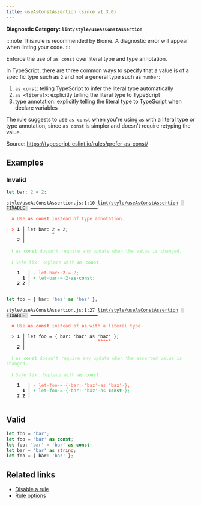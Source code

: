 ```yaml
---
title: useAsConstAssertion (since v1.3.0)
---
```


**Diagnostic Category: `lint/style/useAsConstAssertion`**

:::note
This rule is recommended by Biome. A diagnostic error will appear when linting your code.
:::

Enforce the use of `as const` over literal type and type annotation.

In TypeScript, there are three common ways to specify that a value is of a specific type such as `2` and not a general type such as `number`:

1. `as const`: telling TypeScript to infer the literal type automatically
2. `as <literal>`: explicitly telling the literal type to TypeScript
3. type annotation: explicitly telling the literal type to TypeScript when declare variables

The rule suggests to use `as const` when you're using `as` with a literal type or type annotation, since `as const` is simpler and doesn't require retyping the value.

Source: https://typescript-eslint.io/rules/prefer-as-const/

## Examples

### Invalid

```ts
let bar: 2 = 2;
```

<pre class="language-text"><code class="language-text">style/useAsConstAssertion.js:1:10 <a href="https://biomejs.dev/linter/rules/use-as-const-assertion">lint/style/useAsConstAssertion</a> <span style="color: #000; background-color: #ddd;"> FIXABLE </span> ━━━━━━━━━━━━━━━━━━━━━━━━━

<strong><span style="color: Tomato;">  </span></strong><strong><span style="color: Tomato;">✖</span></strong> <span style="color: Tomato;">Use </span><span style="color: Tomato;"><strong>as const</strong></span><span style="color: Tomato;"> instead of type annotation.</span>
  
<strong><span style="color: Tomato;">  </span></strong><strong><span style="color: Tomato;">&gt;</span></strong> <strong>1 │ </strong>let bar: 2 = 2;
   <strong>   │ </strong>         <strong><span style="color: Tomato;">^</span></strong>
    <strong>2 │ </strong>
  
<strong><span style="color: lightgreen;">  </span></strong><strong><span style="color: lightgreen;">ℹ</span></strong> <span style="color: lightgreen;"><strong>as const</strong></span><span style="color: lightgreen;"> doesn't require any update when the value is changed.</span>
  
<strong><span style="color: lightgreen;">  </span></strong><strong><span style="color: lightgreen;">ℹ</span></strong> <span style="color: lightgreen;">Safe fix</span><span style="color: lightgreen;">: </span><span style="color: lightgreen;">Replace with </span><span style="color: lightgreen;"><strong>as const</strong></span><span style="color: lightgreen;">.</span>
  
    <strong>1</strong>  <strong> │ </strong><span style="color: Tomato;">-</span> <span style="color: Tomato;">l</span><span style="color: Tomato;">e</span><span style="color: Tomato;">t</span><span style="color: Tomato;"><span style="opacity: 0.8;">·</span></span><span style="color: Tomato;">b</span><span style="color: Tomato;">a</span><span style="color: Tomato;">r</span><span style="color: Tomato;"><strong>:</strong></span><span style="color: Tomato;"><span style="opacity: 0.8;"><strong>·</strong></span></span><span style="color: Tomato;"><strong>2</strong></span><span style="color: Tomato;"><span style="opacity: 0.8;">·</span></span><span style="color: Tomato;">=</span><span style="color: Tomato;"><span style="opacity: 0.8;">·</span></span><span style="color: Tomato;">2</span><span style="color: Tomato;">;</span>
      <strong>1</strong><strong> │ </strong><span style="color: MediumSeaGreen;">+</span> <span style="color: MediumSeaGreen;">l</span><span style="color: MediumSeaGreen;">e</span><span style="color: MediumSeaGreen;">t</span><span style="color: MediumSeaGreen;"><span style="opacity: 0.8;">·</span></span><span style="color: MediumSeaGreen;">b</span><span style="color: MediumSeaGreen;">a</span><span style="color: MediumSeaGreen;">r</span><span style="color: MediumSeaGreen;"><span style="opacity: 0.8;">·</span></span><span style="color: MediumSeaGreen;">=</span><span style="color: MediumSeaGreen;"><span style="opacity: 0.8;">·</span></span><span style="color: MediumSeaGreen;">2</span><span style="color: MediumSeaGreen;"><span style="opacity: 0.8;"><strong>·</strong></span></span><span style="color: MediumSeaGreen;"><strong>a</strong></span><span style="color: MediumSeaGreen;"><strong>s</strong></span><span style="color: MediumSeaGreen;"><span style="opacity: 0.8;"><strong>·</strong></span></span><span style="color: MediumSeaGreen;"><strong>c</strong></span><span style="color: MediumSeaGreen;"><strong>o</strong></span><span style="color: MediumSeaGreen;"><strong>n</strong></span><span style="color: MediumSeaGreen;"><strong>s</strong></span><span style="color: MediumSeaGreen;"><strong>t</strong></span><span style="color: MediumSeaGreen;">;</span>
    <strong>2</strong> <strong>2</strong><strong> │ </strong>  
  
</code></pre>

```ts
let foo = { bar: 'baz' as 'baz' };
```

<pre class="language-text"><code class="language-text">style/useAsConstAssertion.js:1:27 <a href="https://biomejs.dev/linter/rules/use-as-const-assertion">lint/style/useAsConstAssertion</a> <span style="color: #000; background-color: #ddd;"> FIXABLE </span> ━━━━━━━━━━━━━━━━━━━━━━━━━

<strong><span style="color: Tomato;">  </span></strong><strong><span style="color: Tomato;">✖</span></strong> <span style="color: Tomato;">Use </span><span style="color: Tomato;"><strong>as const</strong></span><span style="color: Tomato;"> instead of </span><span style="color: Tomato;"><strong>as</strong></span><span style="color: Tomato;"> with a literal type.</span>
  
<strong><span style="color: Tomato;">  </span></strong><strong><span style="color: Tomato;">&gt;</span></strong> <strong>1 │ </strong>let foo = { bar: 'baz' as 'baz' };
   <strong>   │ </strong>                          <strong><span style="color: Tomato;">^</span></strong><strong><span style="color: Tomato;">^</span></strong><strong><span style="color: Tomato;">^</span></strong><strong><span style="color: Tomato;">^</span></strong><strong><span style="color: Tomato;">^</span></strong>
    <strong>2 │ </strong>
  
<strong><span style="color: lightgreen;">  </span></strong><strong><span style="color: lightgreen;">ℹ</span></strong> <span style="color: lightgreen;"><strong>as const</strong></span><span style="color: lightgreen;"> doesn't require any update when the asserted value is changed.</span>
  
<strong><span style="color: lightgreen;">  </span></strong><strong><span style="color: lightgreen;">ℹ</span></strong> <span style="color: lightgreen;">Safe fix</span><span style="color: lightgreen;">: </span><span style="color: lightgreen;">Replace with </span><span style="color: lightgreen;"><strong>as const</strong></span><span style="color: lightgreen;">.</span>
  
    <strong>1</strong>  <strong> │ </strong><span style="color: Tomato;">-</span> <span style="color: Tomato;">l</span><span style="color: Tomato;">e</span><span style="color: Tomato;">t</span><span style="color: Tomato;"><span style="opacity: 0.8;">·</span></span><span style="color: Tomato;">f</span><span style="color: Tomato;">o</span><span style="color: Tomato;">o</span><span style="color: Tomato;"><span style="opacity: 0.8;">·</span></span><span style="color: Tomato;">=</span><span style="color: Tomato;"><span style="opacity: 0.8;">·</span></span><span style="color: Tomato;">{</span><span style="color: Tomato;"><span style="opacity: 0.8;">·</span></span><span style="color: Tomato;">b</span><span style="color: Tomato;">a</span><span style="color: Tomato;">r</span><span style="color: Tomato;">:</span><span style="color: Tomato;"><span style="opacity: 0.8;">·</span></span><span style="color: Tomato;">'</span><span style="color: Tomato;">b</span><span style="color: Tomato;">a</span><span style="color: Tomato;">z</span><span style="color: Tomato;">'</span><span style="color: Tomato;"><span style="opacity: 0.8;">·</span></span><span style="color: Tomato;">a</span><span style="color: Tomato;">s</span><span style="color: Tomato;"><span style="opacity: 0.8;">·</span></span><span style="color: Tomato;"><strong>'</strong></span><span style="color: Tomato;"><strong>b</strong></span><span style="color: Tomato;"><strong>a</strong></span><span style="color: Tomato;"><strong>z</strong></span><span style="color: Tomato;"><strong>'</strong></span><span style="color: Tomato;"><span style="opacity: 0.8;">·</span></span><span style="color: Tomato;">}</span><span style="color: Tomato;">;</span>
      <strong>1</strong><strong> │ </strong><span style="color: MediumSeaGreen;">+</span> <span style="color: MediumSeaGreen;">l</span><span style="color: MediumSeaGreen;">e</span><span style="color: MediumSeaGreen;">t</span><span style="color: MediumSeaGreen;"><span style="opacity: 0.8;">·</span></span><span style="color: MediumSeaGreen;">f</span><span style="color: MediumSeaGreen;">o</span><span style="color: MediumSeaGreen;">o</span><span style="color: MediumSeaGreen;"><span style="opacity: 0.8;">·</span></span><span style="color: MediumSeaGreen;">=</span><span style="color: MediumSeaGreen;"><span style="opacity: 0.8;">·</span></span><span style="color: MediumSeaGreen;">{</span><span style="color: MediumSeaGreen;"><span style="opacity: 0.8;">·</span></span><span style="color: MediumSeaGreen;">b</span><span style="color: MediumSeaGreen;">a</span><span style="color: MediumSeaGreen;">r</span><span style="color: MediumSeaGreen;">:</span><span style="color: MediumSeaGreen;"><span style="opacity: 0.8;">·</span></span><span style="color: MediumSeaGreen;">'</span><span style="color: MediumSeaGreen;">b</span><span style="color: MediumSeaGreen;">a</span><span style="color: MediumSeaGreen;">z</span><span style="color: MediumSeaGreen;">'</span><span style="color: MediumSeaGreen;"><span style="opacity: 0.8;">·</span></span><span style="color: MediumSeaGreen;">a</span><span style="color: MediumSeaGreen;">s</span><span style="color: MediumSeaGreen;"><span style="opacity: 0.8;">·</span></span><span style="color: MediumSeaGreen;"><strong>c</strong></span><span style="color: MediumSeaGreen;"><strong>o</strong></span><span style="color: MediumSeaGreen;"><strong>n</strong></span><span style="color: MediumSeaGreen;"><strong>s</strong></span><span style="color: MediumSeaGreen;"><strong>t</strong></span><span style="color: MediumSeaGreen;"><span style="opacity: 0.8;">·</span></span><span style="color: MediumSeaGreen;">}</span><span style="color: MediumSeaGreen;">;</span>
    <strong>2</strong> <strong>2</strong><strong> │ </strong>  
  
</code></pre>

## Valid

```ts
let foo = 'bar';
let foo = 'bar' as const;
let foo: 'bar' = 'bar' as const;
let bar = 'bar' as string;
let foo = { bar: 'baz' };
```

## Related links

- [Disable a rule](/linter/#disable-a-lint-rule)
- [Rule options](/linter/#rule-options)
